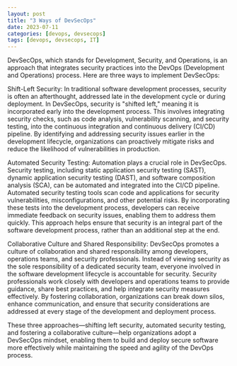 ```yaml
---
layout: post
title: "3 Ways of DevSecOps"
date: 2023-07-11
categories: [devops, devsecops]
tags: [devops, devsecops, IT]
---
```


DevSecOps, which stands for Development, Security, and Operations, is an approach that integrates security practices into the DevOps (Development and Operations) process. Here are three ways to implement DevSecOps:

Shift-Left Security: In traditional software development processes, security is often an afterthought, addressed late in the development cycle or during deployment. In DevSecOps, security is "shifted left," meaning it is incorporated early into the development process. This involves integrating security checks, such as code analysis, vulnerability scanning, and security testing, into the continuous integration and continuous delivery (CI/CD) pipeline. By identifying and addressing security issues earlier in the development lifecycle, organizations can proactively mitigate risks and reduce the likelihood of vulnerabilities in production.

Automated Security Testing: Automation plays a crucial role in DevSecOps. Security testing, including static application security testing (SAST), dynamic application security testing (DAST), and software composition analysis (SCA), can be automated and integrated into the CI/CD pipeline. Automated security testing tools scan code and applications for security vulnerabilities, misconfigurations, and other potential risks. By incorporating these tests into the development process, developers can receive immediate feedback on security issues, enabling them to address them quickly. This approach helps ensure that security is an integral part of the software development process, rather than an additional step at the end.

Collaborative Culture and Shared Responsibility: DevSecOps promotes a culture of collaboration and shared responsibility among developers, operations teams, and security professionals. Instead of viewing security as the sole responsibility of a dedicated security team, everyone involved in the software development lifecycle is accountable for security. Security professionals work closely with developers and operations teams to provide guidance, share best practices, and help integrate security measures effectively. By fostering collaboration, organizations can break down silos, enhance communication, and ensure that security considerations are addressed at every stage of the development and deployment process.

These three approaches—shifting left security, automated security testing, and fostering a collaborative culture—help organizations adopt a DevSecOps mindset, enabling them to build and deploy secure software more effectively while maintaining the speed and agility of the DevOps process.
